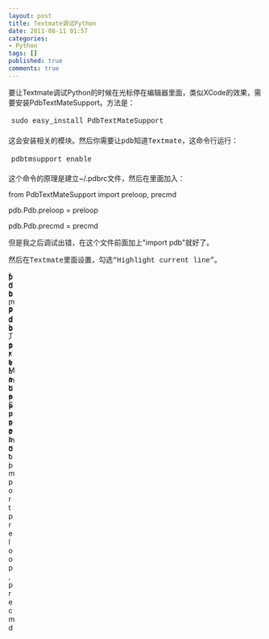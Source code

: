 ```yaml
---
layout: post
title: Textmate调试Python
date: 2011-08-11 01:57
categories:
- Python
tags: []
published: true
comments: true
---
```

<p><p>要让Textmate调试Python的时候在光标停在编辑器里面，类似XCode的效果，需要安装PdbTextMateSupport。方法是：</p>
<pre style="font-family:Inconsolata, 'Lucida Console', 'Andale Mono', Monaco, Courier;margin:0;padding:.4em;">sudo easy_install PdbTextMateSupport</pre>
<p><span style="font-family:Inconsolata, 'Lucida Console', 'Andale Mono', Monaco, Courier;">这会安装相关的模块。然后你需要让pdb知道Textmate，这命令行运行：</span></p>
<pre style="font-family:Inconsolata, 'Lucida Console', 'Andale Mono', Monaco, Courier;margin:0;padding:.4em;">pdbtmsupport enable</pre>
<p>这个命令的原理是建立~/.pdbrc文件，然后在里面加入：</p>
<p>
<p>from PdbTextMateSupport import preloop, precmd</p>
<p>pdb.Pdb.preloop = preloop</p>
<p>pdb.Pdb.precmd = precmd</p>
<p>但是我之后调试出错，在这个文件前面加上"import pdb"就好了。</p>
</p>
<p><span style="font-family:Inconsolata, 'Lucida Console', 'Andale Mono', Monaco, Courier;">然后在Textmate里面设置，勾选“Highlight current line”。</span></p>
<div id="_mcePaste" class="mcePaste" style="width:1px;height:1px;">
<div id="_mcePaste" class="mcePaste" style="width:1px;height:1px;">from PdbTextMateSupport import preloop, precmd</div>
<div id="_mcePaste" class="mcePaste" style="width:1px;height:1px;">pdb.Pdb.preloop = preloop</div>
<div id="_mcePaste" class="mcePaste" style="width:1px;height:1px;">pdb.Pdb.precmd = precmd</div>
</div></p>
